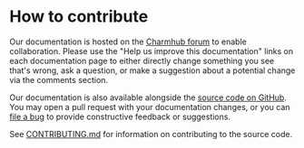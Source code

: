 # How to contribute

<!-- TODO: Update the links to point to the correct repo!! -->

Our documentation is hosted on the [Charmhub forum](link-to-charmhub-overview-page) to enable collaboration.
Please use the "Help us improve this documentation" links on each documentation page to either
directly change something you see that's wrong, ask a question, or make a suggestion about a potential
change via the comments section.

Our documentation is also available alongside the [source code on GitHub](link-to-github-repo).
You may open a pull request with your documentation changes, or you can
[file a bug](link-to-issues) to provide constructive feedback or suggestions.

See [CONTRIBUTING.md](link-to-contributing-md)
for information on contributing to the source code.